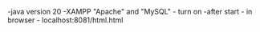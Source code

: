 -java version 20
-XAMPP "Apache" and "MySQL" - turn on
-after start - in browser - localhost:8081/html.html
